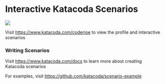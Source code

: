 # Interactive Katacoda Scenarios

[![](http://shields.katacoda.com/katacoda/coderjoe/count.svg)](https://www.katacoda.com/coderjoe "Get your profile on Katacoda.com")

Visit https://www.katacoda.com/coderjoe to view the profile and interactive scenarios

### Writing Scenarios
Visit https://www.katacoda.com/docs to learn more about creating Katacoda scenarios

For examples, visit https://github.com/katacoda/scenario-example
